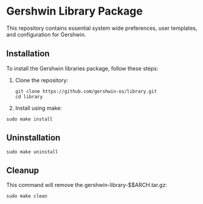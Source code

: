 # Gershwin Library Package

This repository contains essential system wide preferences, user templates, and configuration for Gershwin.

## Installation
To install the Gershwin libraries package, follow these steps:

1. Clone the repository:
   ```
   git clone https://github.com/gershwin-os/library.git
   cd library
   ```

2. Install using make:
```
sudo make install
```

## Uninstallation

```
sudo make uninstall
```

## Cleanup

This command will remove the gershwin-library-$$ARCH.tar.gz:

```
sudo make clean
```